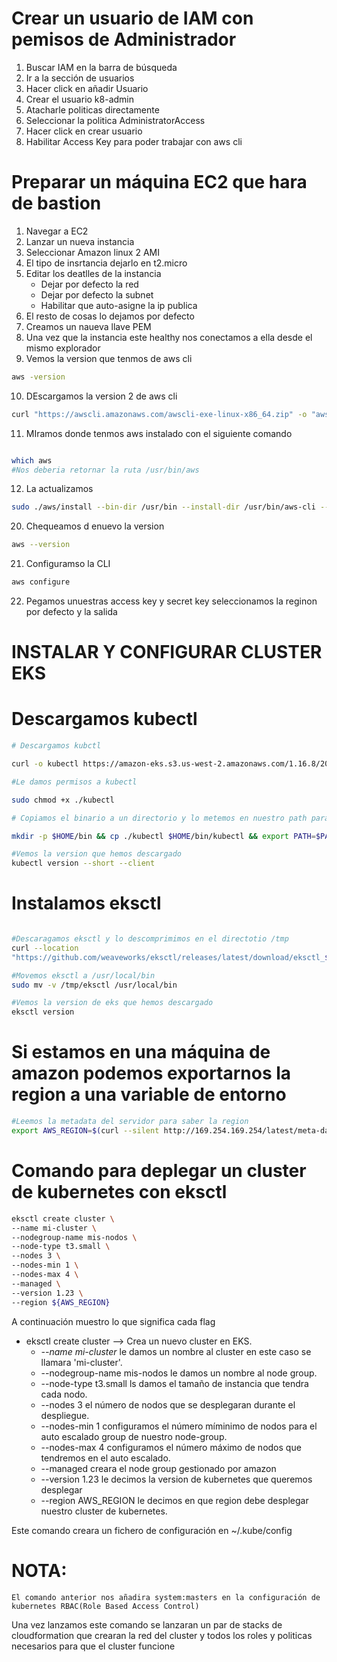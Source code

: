 # Crear un usuario de IAM con pemisos de Administrador

1. Buscar IAM en la barra de búsqueda
2. Ir a la sección de usuarios
3. Hacer click en añadir Usuario
4. Crear el usuario k8-admin
5. Atacharle politicas directamente
6. Seleccionar la politica AdministratorAccess
7. Hacer click en crear usuario
8. Habilitar Access Key para poder trabajar con aws cli


# Preparar un máquina EC2 que hara de bastion

1. Navegar a EC2
2. Lanzar un nueva instancia
3. Seleccionar Amazon linux 2 AMI
4. El tipo de insrtancia dejarlo en t2.micro
5. Editar los deatlles de la instancia
	- Dejar por defecto la red
	- Dejar por defecto la subnet
	- Habilitar que auto-asigne la ip publica
6. El resto de cosas lo dejamos por defecto
7. Creamos un naueva llave PEM
8. Una vez que la instancia este healthy nos conectamos a ella desde el mismo explorador
9. Vemos la version que tenmos de aws cli
```bash
aws -version
```
10. DEscargamos la version 2 de aws cli
```bash
curl "https://awscli.amazonaws.com/awscli-exe-linux-x86_64.zip" -o "awscliv2.zip"
```
11. MIramos donde tenmos aws instalado con el siguiente comando
```bash

which aws
#Nos deberia retornar la ruta /usr/bin/aws

```

12. La actualizamos
```bash
sudo ./aws/install --bin-dir /usr/bin --install-dir /usr/bin/aws-cli --update
```

20. Chequeamos d enuevo la version
```bash
aws --version
```

21. Configuramso la CLI
```bash
aws configure
```

22. Pegamos unuestras access key y secret key seleccionamos la reginon por defecto y la salida


# INSTALAR Y CONFIGURAR CLUSTER EKS

# Descargamos kubectl

```bash
# Descargamos kubctl

curl -o kubectl https://amazon-eks.s3.us-west-2.amazonaws.com/1.16.8/2020-04-16/bin/linux/amd64/kubectl

#Le damos permisos a kubectl

sudo chmod +x ./kubectl

# Copiamos el binario a un directorio y lo metemos en nuestro path para que podamos usarlo desde cualquier punto de la terminal

mkdir -p $HOME/bin && cp ./kubectl $HOME/bin/kubectl && export PATH=$PATH:$HOME/bin

#Vemos la version que hemos descargado
kubectl version --short --client

```


# Instalamos eksctl

```bash 

#Descaragamos eksctl y lo descomprimimos en el directotio /tmp
curl --location
"https://github.com/weaveworks/eksctl/releases/latest/download/eksctl_$(uname - s)_amd64.tar.gz" | tar xz -C /tmp

#Movemos eksctl a /usr/local/bin
sudo mv -v /tmp/eksctl /usr/local/bin

#Vemos la version de eks que hemos descargado
eksctl version

```

# Si estamos en una máquina de amazon podemos exportarnos la region a una variable de entorno

```bash
#Leemos la metadata del servidor para saber la region
export AWS_REGION=$(curl --silent http://169.254.169.254/latest/meta-data/placement/region) && echo $AWS_REGION 
```

# Comando para deplegar un cluster de kubernetes con eksctl

```bash
eksctl create cluster \
--name mi-cluster \
--nodegroup-name mis-nodos \ 
--node-type t3.small \ 
--nodes 3 \ 
--nodes-min 1 \ 
--nodes-max 4 \ 
--managed \ 
--version 1.23 \ 
--region ${AWS_REGION}
```

A continuación muestro lo que significa cada flag
- eksctl create cluster --> Crea un nuevo cluster en EKS.
	- *--name mi-cluster* le damos un nombre al cluster en este caso se llamara 'mi-cluster'.
	- --nodegroup-name mis-nodos le damos un nombre al node group.
	- --node-type t3.small ls damos el tamaño de instancia que tendra cada nodo.
	- --nodes 3 el número de nodos que se desplegaran durante el despliegue.
	- --nodes-min 1 configuramos el número míminimo de nodos para el auto escalado group de nuestro node-group.
	- --nodes-max 4 configuramos el número máximo de nodos que tendremos en el auto escalado.
	- --managed creara el node group gestionado por amazon
	- --version 1.23 le decimos la version de kubernetes que queremos desplegar
	- --region AWS_REGION le decimos en que region debe desplegar nuestro cluster de kubernetes.

Este comando creara un fichero de configuración en ~/.kube/config

# NOTA:
	El comando anterior nos añadira system:masters en la configuración de kubernetes RBAC(Role Based Access Control)

Una vez lanzamos este comando se lanzaran un par de stacks de cloudformation que crearan la red del cluster y todos los roles y politicas necesarios para que el cluster funcione
